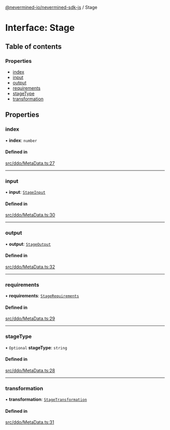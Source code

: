 [@nevermined-io/nevermined-sdk-js](../code-reference.md) / Stage

# Interface: Stage

## Table of contents

### Properties

- [index](Stage.md#index)
- [input](Stage.md#input)
- [output](Stage.md#output)
- [requirements](Stage.md#requirements)
- [stageType](Stage.md#stagetype)
- [transformation](Stage.md#transformation)

## Properties

### index

• **index**: `number`

#### Defined in

[src/ddo/MetaData.ts:27](https://github.com/nevermined-io/sdk-js/blob/be45ac6/src/ddo/MetaData.ts#L27)

___

### input

• **input**: [`StageInput`](StageInput.md)

#### Defined in

[src/ddo/MetaData.ts:30](https://github.com/nevermined-io/sdk-js/blob/be45ac6/src/ddo/MetaData.ts#L30)

___

### output

• **output**: [`StageOutput`](StageOutput.md)

#### Defined in

[src/ddo/MetaData.ts:32](https://github.com/nevermined-io/sdk-js/blob/be45ac6/src/ddo/MetaData.ts#L32)

___

### requirements

• **requirements**: [`StageRequirements`](StageRequirements.md)

#### Defined in

[src/ddo/MetaData.ts:29](https://github.com/nevermined-io/sdk-js/blob/be45ac6/src/ddo/MetaData.ts#L29)

___

### stageType

• `Optional` **stageType**: `string`

#### Defined in

[src/ddo/MetaData.ts:28](https://github.com/nevermined-io/sdk-js/blob/be45ac6/src/ddo/MetaData.ts#L28)

___

### transformation

• **transformation**: [`StageTransformation`](StageTransformation.md)

#### Defined in

[src/ddo/MetaData.ts:31](https://github.com/nevermined-io/sdk-js/blob/be45ac6/src/ddo/MetaData.ts#L31)
